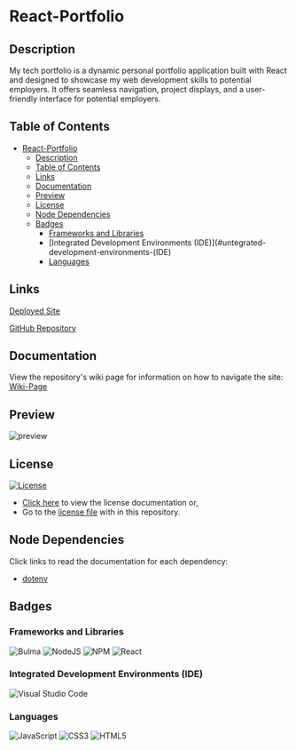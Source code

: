 # React-Portfolio

## Description
My tech portfolio is a dynamic personal portfolio application built with React and designed to showcase my web development skills to potential employers. It offers seamless navigation, project displays, and a user-friendly interface for potential employers.

## Table of Contents
- [React-Portfolio](#React-Portfolio)
  - [Description](#description)
  - [Table of Contents](#table-of-contents)
  - [Links](#links)
  - [Documentation](#documentation)
  - [Preview](#preview)
  - [License](#license)
  - [Node Dependencies](#node-dependencies)
  - [Badges](#badges)
    - [Frameworks and Libraries](#frameworks-and-libraries)
    - [Integrated Development Environments (IDE)](#untegrated-development-environments-(IDE)
    - [Languages](#languages)

## Links

[Deployed Site]()

[GitHub Repository](https://github.com/victoriamcn/React-Portfolio)

## Documentation

View the repository's wiki page for information on how to navigate the site: [Wiki-Page]()

## Preview

![preview](./assets/)

## License

[![License](https://img.shields.io/badge/License-Apache_2.0-blue.svg)](https://opensource.org/licenses/Apache-2.0)

- [Click here](https://opensource.org/license/apache-2-0/) to view the license documentation or,
- Go to the [license file](https://github.com/victoriamcn/React-Portfolio/blob/main/LICENSE) with in this repository.

## Node Dependencies

Click links to read the documentation for each dependency:
- [dotenv](https://www.npmjs.com/package/dotenv)

## Badges

### Frameworks and Libraries

![Bulma](https://img.shields.io/badge/bulma-00D0B1?style=for-the-badge&logo=bulma&logoColor=white)
![NodeJS](https://img.shields.io/badge/node.js-6DA55F?style=for-the-badge&logo=node.js&logoColor=white)
![NPM](https://img.shields.io/badge/NPM-%23CB3837.svg?style=for-the-badge&logo=npm&logoColor=white)
![React](https://img.shields.io/badge/react-%2320232a.svg?style=for-the-badge&logo=react&logoColor=%2361DAFB)


### Integrated Development Environments (IDE)

![Visual Studio Code](https://img.shields.io/badge/Visual%20Studio%20Code-0078d7.svg?style=for-the-badge&logo=visual-studio-code&logoColor=white)

### Languages

![JavaScript](https://img.shields.io/badge/javascript-%23323330.svg?style=for-the-badge&logo=javascript&logoColor=%23F7DF1E)
![CSS3](https://img.shields.io/badge/css3-%231572B6.svg?style=for-the-badge&logo=css3&logoColor=white)
![HTML5](https://img.shields.io/badge/html5-%23E34F26.svg?style=for-the-badge&logo=html5&logoColor=white)

